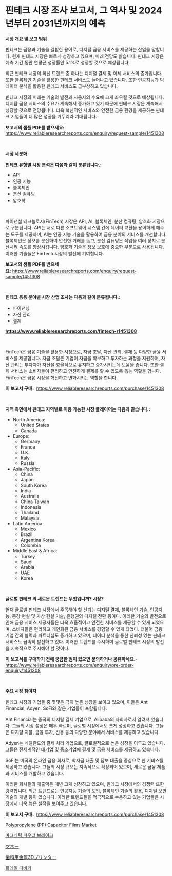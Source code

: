 <p><h1>핀테크 시장 조사 보고서, 그 역사 및 2024년부터 2031년까지의 예측</h1></p><p><strong>시장 개요 및 보고 범위</strong></p>
<p><p>핀테크는 금융과 기술을 결합한 용어로, 디지털 금융 서비스를 제공하는 산업을 말합니다. 현재 핀테크 시장은 빠르게 성장하고 있으며, 미래 전망도 밝습니다. 핀테크 시장은 예측 기간 동안 연평균 성장률인 5.1%로 성장할 것으로 예상됩니다.</p><p>최근 핀테크 시장의 최신 트렌드 중 하나는 디지털 결제 및 이체 서비스의 증가입니다. 또한 블록체인 기술을 활용한 핀테크 서비스도 늘어나고 있습니다. 또한 인공지능과 빅데이터 분석을 활용한 핀테크 서비스도 급부상하고 있습니다.</p><p>핀테크 시장의 미래는 기술의 발전과 사용자의 수요에 크게 좌우될 것으로 예상됩니다. 디지턈 금융 서비스의 수요가 계속해서 증가하고 있기 때문에 핀테크 시장은 계속해서 성장할 것으로 전망됩니다. 더욱 혁신적인 서비스와 안전한 금융 환경을 제공하는 핀테크 기업들이 더 많은 성공을 거두리라 기대됩니다.</p></p>
<p><strong>보고서의 샘플 PDF를 받으세요:</strong> <a href="https://www.reliableresearchreports.com/enquiry/request-sample/1451308">https://www.reliableresearchreports.com/enquiry/request-sample/1451308</a></p>
<p>&nbsp;</p>
<p><strong>시장 세분화</strong></p>
<p><strong>핀테크 유형별 시장 분석은 다음과 같이 분류됩니다.:</strong></p>
<p><ul><li>API</li><li>인공 지능</li><li>블록체인</li><li>분산 컴퓨팅</li><li>암호학</li></ul></p>
<p>&nbsp;</p>
<p><p>파이낸셜 테크놀로지(FinTech) 시장은 API, AI, 블록체인, 분산 컴퓨팅, 암호화 시장으로 구분됩니다. API는 서로 다른 소프트웨어 시스템 간에 데이터 교환을 용이하게 해주는 도구를 제공하며, AI는 인공 지능 기술을 활용하여 금융 분야의 서비스를 개선합니다. 블록체인은 정보를 분산하여 안전한 거래를 돕고, 분산 컴퓨팅은 작업을 여러 장치로 분산시켜 속도를 향상시킵니다. 암호화 기술은 정보 보호에 중요한 부분으로 사용됩니다. 이러한 기술들은 FinTech 시장의 발전에 기여합니다.</p></p>
<p><strong>보고서의 샘플 PDF를 받으세요:</strong>&nbsp;<a href="https://www.reliableresearchreports.com/enquiry/request-sample/1451308">https://www.reliableresearchreports.com/enquiry/request-sample/1451308</a></p>
<p>&nbsp;</p>
<p><strong> 핀테크 응용 분야별 시장 산업 조사는 다음과 같이 분류됩니다.:</strong></p>
<p><ul><li>파이낸싱</li><li>자산 관리</li><li>결제</li></ul></p>
<p><strong><a href="https://www.reliableresearchreports.com/fintech-r1451308">https://www.reliableresearchreports.com/fintech-r1451308</a></strong></p>
<p>&nbsp;</p>
<p><p>FinTech은 금융 기술을 활용한 시장으로, 자금 조달, 자산 관리, 결제 등 다양한 금융 서비스를 제공합니다. 자금 조달은 기업이 자금을 확보하고 투자하는 과정을 지원하며, 자산 관리는 투자자가 자산을 효율적으로 유지하고 증가시키는데 도움을 줍니다. 또한 결제 서비스는 소비자들이 편리하고 안전하게 결제를 할 수 있도록 돕는 역할을 합니다. FinTech은 금융 시장을 혁신하고 변화시키는 역할을 합니다.</p></p>
<p><strong>이 보고서 구매:</strong>&nbsp; <a href="https://www.reliableresearchreports.com/purchase/1451308">https://www.reliableresearchreports.com/purchase/1451308</a></p>
<p>&nbsp;</p>
<p><strong>지역 측면에서 핀테크 지역별로 이용 가능한 시장 플레이어는 다음과 같습니다.:</strong></p>
<p><ul>
    <li>
        North America:
        <ul>
            <li>United States</li>
            <li>Canada</li>
        </ul>
    </li>
    <li>
        Europe:
        <ul>
            <li>Germany</li>
            <li>France</li>
            <li>U.K.</li>
            <li>Italy</li>
            <li>Russia</li>
        </ul>
    </li>
    <li>
        Asia-Pacific:
        <ul>
            <li>China</li>
            <li>Japan</li>
            <li>South Korea</li>
            <li>India</li>
            <li>Australia</li>
            <li>China Taiwan</li>
            <li>Indonesia</li>
            <li>Thailand</li>
            <li>Malaysia</li>
        </ul>
    </li>
    <li>
        Latin America:
        <ul>
            <li>Mexico</li>
            <li>Brazil</li>
            <li>Argentina Korea</li>
            <li>Colombia</li>
        </ul>
    </li>
    <li>
        Middle East & Africa:
        <ul>
            <li>Turkey</li>
            <li>Saudi</li>
            <li>Arabia</li>
            <li>UAE</li>
            <li>Korea</li>
        </ul>
    </li>
    </ul></p>
<p>&nbsp;</p>
<p><strong>글로벌 핀테크 의 새로운 트렌드는 무엇입니까? 시장?</strong></p>
<p><p>현재 글로벌 핀테크 시장에서 주목해야 할 신뢰는 디지털 결제, 블록체인 기술, 인공지능, 증강 현실 및 가상 현실 기술, 은행권의 디지털 전환 등이다. 이러한 기술의 발전으로 인해 금융 서비스 제공자들은 더욱 효율적이고 안전한 서비스를 제공할 수 있게 되었으며, 소비자들은 편리하고 개인화된 금융 서비스를 경험할 수 있게 되었다. 더불어 금융 기업 간의 협력과 파트너십도 증가하고 있으며, 데이터 분석을 통한 신뢰성 있는 핀테크 서비스도 급속히 발전하고 있다. 이러한 트렌드를 주시하며 글로벌 핀테크 시장의 발전을 지속적으로 주시해야 할 것이다.</p></p>
<p><strong>이 보고서를 구매하기 전에 궁금한 점이 있으면 문의하거나 공유하세요.</strong>- <a href="https://www.reliableresearchreports.com/enquiry/pre-order-enquiry/1451308">https://www.reliableresearchreports.com/enquiry/pre-order-enquiry/1451308</a></p>
<p>&nbsp;</p>
<p><strong>주요 시장 참여자</strong></p>
<p><p>핀테크 시장의 기업들 중 몇몇은 극히 높은 성장을 보이고 있으며, 이들은 Ant Financial, Adyen, SoFi와 같은 기업들이 포함됩니다. </p><p>Ant Financial는 중국의 디지턀 결제 기업으로, Alibaba의 자회사로서 알려져 있습니다. 그들의 시장 성장은 매우 빠르며, 글로벌 시장에서도 크게 성장하고 있습니다. 그들은 디지턀 지불, 금융 투자, 신용 등의 다양한 분야에서 서비스를 제공하고 있습니다.</p><p>Adyen는 네덜란드의 결제 처리 기업으로, 글로벌적으로 높은 성장을 이루고 있습니다. 그들은 전세계적인 대기업 및 중소기업에 결제 및 금융 서비스를 제공하고 있습니다.</p><p>SoFi는 미국의 온라인 금융 회사로, 학자금 대출 및 담보 대출을 중심으로 한 서비스를 제공하고 있습니다. 그들의 시장 규모는 지속적으로 확장되어 있으며, 새로운 금융 제품과 서비스를 개발하고 있습니다.</p><p>이러한 회사들의 매출액은 매년 크게 성장하고 있으며, 핀테크 시장에서의 경쟁력 또한 강력합니다. 최근 트렌드로는 인공지능 기술의 도입, 블록체인 기술의 활용, 디지털 보안 기술의 개발 등이 있습니다. 이러한 트렌드들을 적극적으로 수용하고 있는 기업들은 시장에서 더욱 높은 실적을 보여주고 있습니다.</p></p>
<p><strong>이 보고서 구매:</strong>&nbsp;&nbsp;<a href="https://www.reliableresearchreports.com/purchase/1451308">https://www.reliableresearchreports.com/purchase/1451308</a></p>
<p><p><a href="https://www.linkedin.com/pulse/polypropylene-pp-capacitor-films-market-share-amp-new-trends-analysis-oobkf?trackingId=u6Bk4CdNWSsY2q6oXPSNHQ%3D%3D">Polypropylene (PP) Capacitor Films Market</a></p><p><a href="https://medium.com/@twix678568/%EC%9E%90%EB%A0%A5-%EB%B6%84%EB%A7%90-%EB%B8%8C%EB%A0%88%EC%9D%B4%ED%81%AC-%EC%8B%9C%EC%9E%A5-%EC%8B%9C%EC%9E%A5-%EC%A0%90%EC%9C%A0%EC%9C%A8-%EC%8B%9C%EC%9E%A5-%EB%8F%99%ED%96%A5-%EB%B0%8F-%EB%AF%B8%EB%9E%98-%EC%84%B1%EC%9E%A5-%ED%83%90%EC%83%89-22fd55bbc55f">마그네틱 파우더 브레이크</a></p><p><a href="https://medium.com/@evans21bill/%E3%83%9E%E3%83%8D%E3%83%BC%E3%83%9E%E3%83%BC%E3%82%B1%E3%83%83%E3%83%88%E3%81%AE%E5%88%86%E6%9E%90-%E3%82%B0%E3%83%AD%E3%83%BC%E3%83%90%E3%83%AB%E3%81%AA%E7%94%A3%E6%A5%AD%E3%81%AE%E8%A6%8B%E9%80%9A%E3%81%97%E3%81%A8%E4%BA%88%E6%B8%AC-2024%E5%B9%B4%E3%81%8B%E3%82%892031%E5%B9%B4-475dcd351031">マネー</a></p><p><a href="https://medium.com/@nic.neale/%E6%AD%AF%E7%A7%91%E9%87%91%E5%B1%9E3d%E3%83%97%E3%83%AA%E3%83%B3%E3%82%BF%E3%83%BC%E3%81%AE%E5%B8%82%E5%A0%B4%E8%AA%BF%E6%9F%BB%E3%83%AC%E3%83%9D%E3%83%BC%E3%83%88-%E6%AD%B4%E5%8F%B2-%E3%81%8A%E3%82%88%E3%81%B32031%E5%B9%B4%E3%81%BE%E3%81%A7%E3%81%AE%E4%BA%88%E6%B8%AC-9d659a3eba24">歯科用金属3Dプリンター</a></p><p><a href="https://medium.com/@abelusikowski95672023/%ED%94%8C%EB%A0%88%EC%9D%BC-%EB%94%94%EB%B0%94%EC%BB%A4-%EC%8B%9C%EC%9E%A5%EC%9D%80-%EC%8B%9C%EC%9E%A5-%EC%A0%90%EC%9C%A0%EC%9C%A8-%EA%B7%9C%EB%AA%A8-%EB%B0%8F-2031%EB%85%84%EA%B9%8C%EC%A7%80%EC%9D%98-%EC%98%88%EC%83%81-%EC%98%88%EC%B8%A1%EC%97%90-%EC%B4%88%EC%A0%90%EC%9D%84-%EB%A7%9E%EC%B6%A5%EB%8B%88%EB%8B%A4-2f418ba57040">플레일 디바커</a></p></p>
